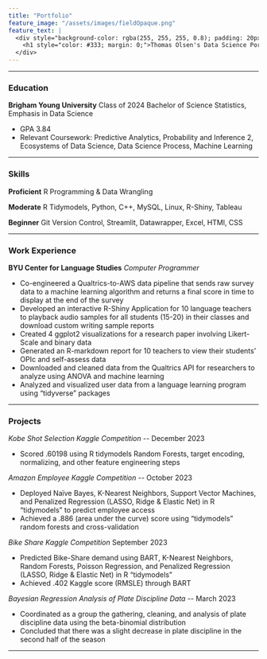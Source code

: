 ```yaml
---
title: "Portfolio"
feature_image: "/assets/images/fieldOpaque.png"
feature_text: |
  <div style="background-color: rgba(255, 255, 255, 0.8); padding: 20px; border-radius: 10px;">
    <h1 style="color: #333; margin: 0;">Thomas Olsen's Data Science Portfolio and Blog</h1>
  </div>
---
```


***

### Education
**Brigham Young University** Class of 2024
Bachelor of Science Statistics, Emphasis in Data Science
 - GPA 3.84
 - Relevant Coursework: Predictive Analytics, Probability and Inference 2, Ecosystems of Data Science, Data Science Process, Machine Learning

***
### Skills
**Proficient** R Programming & Data Wrangling

**Moderate** R Tidymodels, Python, C++, MySQL, Linux, R-Shiny, Tableau

**Beginner** Git Version Control, Streamlit, Datawrapper, Excel, HTMl, CSS

***

### Work Experience
**BYU Center for Language Studies**
*Computer Programmer*
- Co-engineered a Qualtrics-to-AWS data pipeline that sends raw survey data to a machine learning algorithm and returns a final score in time to display at the end of the survey
- Developed an interactive R-Shiny Application for 10 language teachers to playback audio samples for all students (15-20) in their classes and download custom writing sample reports
- Created 4 ggplot2 visualizations for a research paper involving Likert-Scale and binary data
- Generated an R-markdown report for 10 teachers to view their students’ OPIc and self-assess data
- Downloaded and cleaned data from the Qualtrics API for researchers to analyze using ANOVA and machine learning
- Analyzed and visualized user data from a language learning program using “tidyverse” packages 

***

### Projects
*Kobe Shot Selection Kaggle Competition* -- December 2023            
  - Scored .60198 using R tidymodels Random Forests, target encoding, normalizing, and other feature engineering steps
  
*Amazon Employee Kaggle Competition* -- October 2023            
  - Deployed Naïve Bayes, K-Nearest Neighbors, Support Vector Machines, and Penalized Regression (LASSO, Ridge & Elastic Net) in R “tidymodels” to predict employee access
  - Achieved a .886 (area under the curve) score using “tidymodels” random forests and cross-validation

*Bike Share Kaggle Competition*  September 2023
  - Predicted Bike-Share demand using BART, K-Nearest Neighbors, Random Forests, Poisson Regression, and Penalized Regression (LASSO, Ridge & Elastic Net) in R “tidymodels”
  - Achieved .402 Kaggle score (RMSLE) through BART
  
*Bayesian Regression Analysis of Plate Discipline Data* -- March 2023
  - Coordinated as a group the gathering, cleaning, and analysis of plate discipline data using the beta-binomial distribution 
  - Concluded that there was a slight decrease in plate discipline in the second half of the season


***
